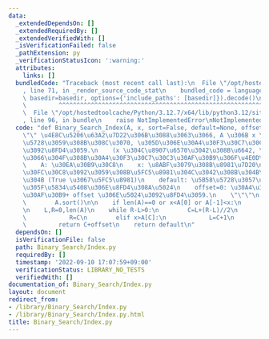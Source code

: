 ```yaml
---
data:
  _extendedDependsOn: []
  _extendedRequiredBy: []
  _extendedVerifiedWith: []
  _isVerificationFailed: false
  _pathExtension: py
  _verificationStatusIcon: ':warning:'
  attributes:
    links: []
  bundledCode: "Traceback (most recent call last):\n  File \"/opt/hostedtoolcache/Python/3.12.7/x64/lib/python3.12/site-packages/onlinejudge_verify/documentation/build.py\"\
    , line 71, in _render_source_code_stat\n    bundled_code = language.bundle(stat.path,\
    \ basedir=basedir, options={'include_paths': [basedir]}).decode()\n          \
    \         ^^^^^^^^^^^^^^^^^^^^^^^^^^^^^^^^^^^^^^^^^^^^^^^^^^^^^^^^^^^^^^^^^^^^^^^^^^^^^^^^^\n\
    \  File \"/opt/hostedtoolcache/Python/3.12.7/x64/lib/python3.12/site-packages/onlinejudge_verify/languages/python.py\"\
    , line 96, in bundle\n    raise NotImplementedError\nNotImplementedError\n"
  code: "def Binary_Search_Index(A, x, sort=False, default=None, offset=0):\n    \"\
    \"\" \u4E8C\u5206\u63A2\u7D22\u306B\u3088\u3063\u3066, A \u306B x \u304C\u5B58\
    \u5728\u3059\u308B\u308C\u3070, \u305D\u306E\u30A4\u30F3\u30C7\u30C3\u30AF\u30B9\
    \u3092\u8FD4\u3059.\n    (x \u304C\u8907\u6570\u3042\u308B\u6642, \u8FD4\u3063\
    \u3066\u304F\u308B\u30A4\u30F3\u30C7\u30C3\u30AF\u30B9\u306F\u4E0D\u5B9A)\n\n\
    \    A: \u30EA\u30B9\u30C8\n    x: \u8ABF\u3079\u308B\u8981\u7D20\n    sort: \u30BD\
    \u30FC\u30C8\u3092\u3059\u308B\u5FC5\u8981\u304C\u3042\u308B\u304B\u3069\u3046\
    \u304B (True \u3067\u5FC5\u8981)\n    default: \u5B58\u5728\u3057\u306A\u304B\u3063\
    \u305F\u5834\u5408\u306E\u8FD4\u308A\u5024\n    offset=0: \u30A4\u30F3\u30C7\u30C3\
    \u30AF\u30B9+ offset \u306E\u5024\u3092\u8FD4\u3059.\n    \"\"\"\n    if sort:\n\
    \        A.sort()\n\n    if len(A)==0 or x<A[0] or A[-1]<x:\n        return default\n\
    \n    L,R=0,len(A)\n    while R-L>0:\n        C=L+(R-L)//2\n        if x<A[C]:\n\
    \            R=C\n        elif x>A[C]:\n            L=C+1\n        else:\n   \
    \         return C+offset\n    return default\n"
  dependsOn: []
  isVerificationFile: false
  path: Binary_Search/Index.py
  requiredBy: []
  timestamp: '2022-09-10 17:07:59+09:00'
  verificationStatus: LIBRARY_NO_TESTS
  verifiedWith: []
documentation_of: Binary_Search/Index.py
layout: document
redirect_from:
- /library/Binary_Search/Index.py
- /library/Binary_Search/Index.py.html
title: Binary_Search/Index.py
---
```

